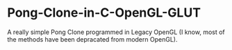 # Pong-Clone-in-C-OpenGL-GLUT
A really simple Pong Clone programmed in Legacy OpenGL (I know, most of the methods have been depracated from modern OpenGL).
